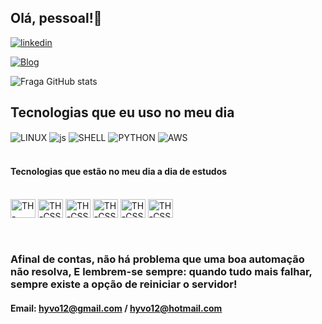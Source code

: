 
## Olá, pessoal!🔮

[![linkedin](https://img.shields.io/badge/LinkedIn-0077B5?style=for-the-badge&logo=linkedin&logoColor=white)](https://www.linkedin.com/in/thyago-hyvo/)

[![Blog](https://img.shields.io/badge/website-000000?style=for-the-badge&logo=About.me&logoColor=white)](https://roadmap.sh/devops)

![Fraga GitHub stats](https://github-readme-stats.vercel.app/api?username=thyagohyvo&show_icons=true&theme=dracula&count_private=true)

## Tecnologias que eu uso no meu dia

<div style="display: inline_block">
  <img align="center" alt="LINUX" src="https://img.shields.io/badge/Linux-FCC624?style=for-the-badge&logo=linux&logoColor=black11111111111" />

  <img align="center" alt="js" src="https://img.shields.io/badge/JavaScript-F7DF1E?style=for-the-badge&logo=javascript&logoColor=black" />

  <img align="center" alt="SHELL" src="https://img.shields.io/badge/Shell_Script-121011?style=for-the-badge&logo=gnu-bash&logoColor=white" />

  <img align="center" alt="PYTHON" src="https://img.shields.io/badge/Python-14354C?style=for-the-badge&logo=python&logoColor=white" />

  <img align="center" alt="AWS" src="https://img.shields.io/badge/Amazon_AWS-232F3E?style=for-the-badge&logo=amazon-aws&logoColor=white" />

</div><br/>


#### Tecnologias que estão no meu dia a dia de estudos

<div style="display: inline_block"><br>
   <img align="center" alt="TH-HTML" height="30" width="40" src="https://cdn.jsdelivr.net/gh/devicons/devicon@latest/icons/terraform/terraform-original.svg"> <img align="center" alt="TH-CSS" height="30" width="40" src="https://cdn.jsdelivr.net/gh/devicons/devicon@latest/icons/ansible/ansible-original-wordmark.svg"> <img align="center" alt="TH-CSS" height="30" width="40" src="https://cdn.jsdelivr.net/gh/devicons/devicon@latest/icons/azuresqldatabase/azuresqldatabase-original.svg">
   <img align="center" alt="TH-CSS" height="30" width="40" src="https://cdn.jsdelivr.net/gh/devicons/devicon@latest/icons/docker/docker-original-wordmark.svg">
   <img align="center" alt="TH-CSS" height="30" width="40" src="https://cdn.jsdelivr.net/gh/devicons/devicon@latest/icons/grafana/grafana-plain-wordmark.svg">
   <img align="center" alt="TH-CSS" height="30" width="40" src="https://cdn.jsdelivr.net/gh/devicons/devicon@latest/icons/oracle/oracle-original.svg">


  
</div>
<br/>
<br/>

### Afinal de contas, não há problema que uma boa automação não resolva, E lembrem-se sempre: quando tudo mais falhar, sempre existe a opção de reiniciar o servidor!

#### Email: hyvo12@gmail.com / hyvo12@hotmail.com
